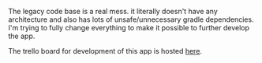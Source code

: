 The legacy code base is a real mess. it literally doesn't have any architecture and also has lots of unsafe/unnecessary gradle dependencies.
I'm trying to fully change everything to make it possible to further develop the app.

The trello board for development of this app is hosted <a href="https://trello.com/b/PkJ1D5pO/smart-gallery">here</a>.

